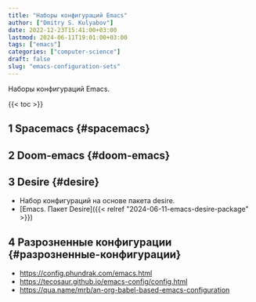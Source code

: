 ```yaml
---
title: "Наборы конфигураций Emacs"
author: ["Dmitry S. Kulyabov"]
date: 2022-12-23T15:41:00+03:00
lastmod: 2024-06-11T19:01:00+03:00
tags: ["emacs"]
categories: ["computer-science"]
draft: false
slug: "emacs-configuration-sets"
---
```


Наборы конфигураций Emacs.

<!--more-->

{{< toc >}}


## <span class="section-num">1</span> Spacemacs {#spacemacs}


## <span class="section-num">2</span> Doom-emacs {#doom-emacs}


## <span class="section-num">3</span> Desire {#desire}

-   Набор конфигураций на основе пакета desire.
-   [Emacs. Пакет Desire]({{< relref "2024-06-11-emacs-desire-package" >}})


## <span class="section-num">4</span> Разрозненные конфигурации {#разрозненные-конфигурации}

-   <https://config.phundrak.com/emacs.html>
-   <https://tecosaur.github.io/emacs-config/config.html>
-   <https://qua.name/mrb/an-org-babel-based-emacs-configuration>
